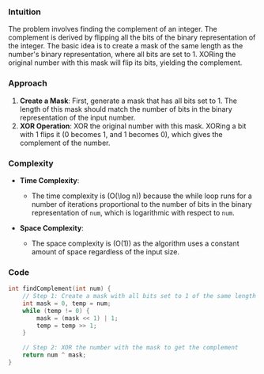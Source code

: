 ### Intuition
The problem involves finding the complement of an integer. The complement is derived by flipping all the bits of the binary representation of the integer. The basic idea is to create a mask of the same length as the number's binary representation, where all bits are set to 1. XORing the original number with this mask will flip its bits, yielding the complement.

### Approach
1. **Create a Mask**: First, generate a mask that has all bits set to 1. The length of this mask should match the number of bits in the binary representation of the input number.
2. **XOR Operation**: XOR the original number with this mask. XORing a bit with 1 flips it (0 becomes 1, and 1 becomes 0), which gives the complement of the number.

### Complexity
- **Time Complexity**: 
  - The time complexity is \(O(\log n)\) because the while loop runs for a number of iterations proportional to the number of bits in the binary representation of `num`, which is logarithmic with respect to `num`.
  
- **Space Complexity**:
  - The space complexity is \(O(1)\) as the algorithm uses a constant amount of space regardless of the input size.

### Code
```c
int findComplement(int num) {
    // Step 1: Create a mask with all bits set to 1 of the same length as the number
    int mask = 0, temp = num;
    while (temp != 0) {
        mask = (mask << 1) | 1;
        temp = temp >> 1;
    }
    
    // Step 2: XOR the number with the mask to get the complement
    return num ^ mask;
}
```
